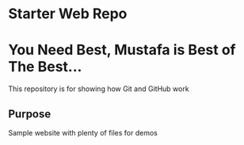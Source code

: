 # Starter Web Repo
# You Need Best, Mustafa is Best of The Best...

This repository is for showing how Git and GitHub work

## Purpose

Sample website with plenty of files for demos
